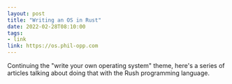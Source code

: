 ```yaml
---
layout: post
title: "Writing an OS in Rust"
date: 2022-02-28T08:10:00
tags:
- link
link: https://os.phil-opp.com
---
```

Continuing the "write your own operating system" theme, here's a series of articles talking about
doing that with the Rush programming language.
